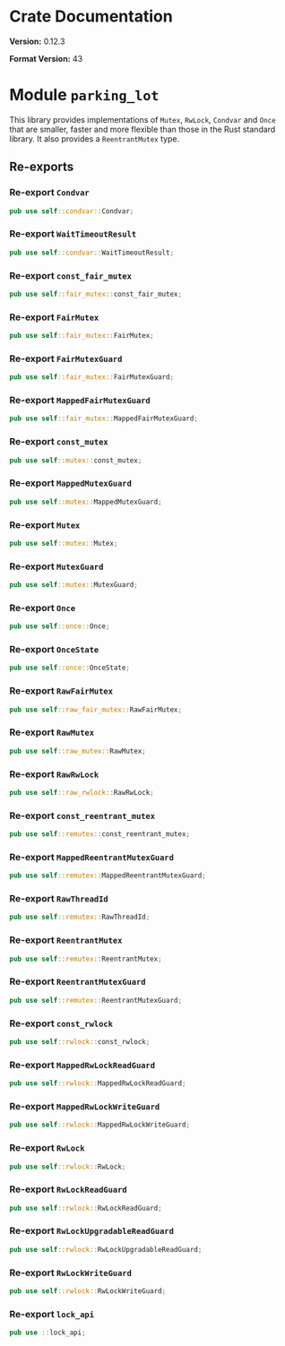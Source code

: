 # Crate Documentation

**Version:** 0.12.3

**Format Version:** 43

# Module `parking_lot`

This library provides implementations of `Mutex`, `RwLock`, `Condvar` and
`Once` that are smaller, faster and more flexible than those in the Rust
standard library. It also provides a `ReentrantMutex` type.

## Re-exports

### Re-export `Condvar`

```rust
pub use self::condvar::Condvar;
```

### Re-export `WaitTimeoutResult`

```rust
pub use self::condvar::WaitTimeoutResult;
```

### Re-export `const_fair_mutex`

```rust
pub use self::fair_mutex::const_fair_mutex;
```

### Re-export `FairMutex`

```rust
pub use self::fair_mutex::FairMutex;
```

### Re-export `FairMutexGuard`

```rust
pub use self::fair_mutex::FairMutexGuard;
```

### Re-export `MappedFairMutexGuard`

```rust
pub use self::fair_mutex::MappedFairMutexGuard;
```

### Re-export `const_mutex`

```rust
pub use self::mutex::const_mutex;
```

### Re-export `MappedMutexGuard`

```rust
pub use self::mutex::MappedMutexGuard;
```

### Re-export `Mutex`

```rust
pub use self::mutex::Mutex;
```

### Re-export `MutexGuard`

```rust
pub use self::mutex::MutexGuard;
```

### Re-export `Once`

```rust
pub use self::once::Once;
```

### Re-export `OnceState`

```rust
pub use self::once::OnceState;
```

### Re-export `RawFairMutex`

```rust
pub use self::raw_fair_mutex::RawFairMutex;
```

### Re-export `RawMutex`

```rust
pub use self::raw_mutex::RawMutex;
```

### Re-export `RawRwLock`

```rust
pub use self::raw_rwlock::RawRwLock;
```

### Re-export `const_reentrant_mutex`

```rust
pub use self::remutex::const_reentrant_mutex;
```

### Re-export `MappedReentrantMutexGuard`

```rust
pub use self::remutex::MappedReentrantMutexGuard;
```

### Re-export `RawThreadId`

```rust
pub use self::remutex::RawThreadId;
```

### Re-export `ReentrantMutex`

```rust
pub use self::remutex::ReentrantMutex;
```

### Re-export `ReentrantMutexGuard`

```rust
pub use self::remutex::ReentrantMutexGuard;
```

### Re-export `const_rwlock`

```rust
pub use self::rwlock::const_rwlock;
```

### Re-export `MappedRwLockReadGuard`

```rust
pub use self::rwlock::MappedRwLockReadGuard;
```

### Re-export `MappedRwLockWriteGuard`

```rust
pub use self::rwlock::MappedRwLockWriteGuard;
```

### Re-export `RwLock`

```rust
pub use self::rwlock::RwLock;
```

### Re-export `RwLockReadGuard`

```rust
pub use self::rwlock::RwLockReadGuard;
```

### Re-export `RwLockUpgradableReadGuard`

```rust
pub use self::rwlock::RwLockUpgradableReadGuard;
```

### Re-export `RwLockWriteGuard`

```rust
pub use self::rwlock::RwLockWriteGuard;
```

### Re-export `lock_api`

```rust
pub use ::lock_api;
```

